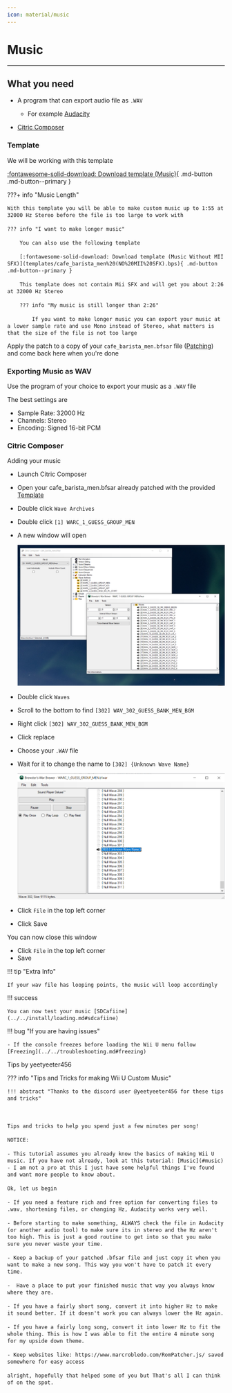 ```yaml
---
icon: material/music
---
```


# Music

---------------

## What you need

- A program that can export audio file as `.WAV`
    - For example [Audacity](https://www.audacityteam.org/)

- [Citric Composer](https://gota7.github.io/Citric-Composer/) 

### Template

We will be working with this template

[:fontawesome-solid-download: Download template (Music)](templates/cafe_barista_men%20(MII%20SFX).bps){ .md-button .md-button--primary }

???+ info "Music Length"

    With this template you will be able to make custom music up to 1:55 at 32000 Hz Stereo before the file is too large to work with

    ??? info "I want to make longer music"

        You can also use the following template

        [:fontawesome-solid-download: Download template (Music Without MII SFX)](templates/cafe_barista_men%20(NO%20MII%20SFX).bps){ .md-button .md-button--primary }

        This template does not contain Mii SFX and will get you about 2:26 at 32000 Hz Stereo

        ??? info "My music is still longer than 2:26"

            If you want to make longer music you can export your music at a lower sample rate and use Mono instead of Stereo, what matters is that the size of the file is not too large

Apply the patch to a copy of your `cafe_barista_men.bfsar` file ([Patching](../../install/patching.md)) and come back here when you're done

### Exporting Music as WAV

Use the program of your choice to export your music as a `.WAV` file

The best settings are

- Sample Rate: 32000 Hz
- Channels: Stereo
- Encoding: Signed 16-bit PCM

### Citric Composer

Adding your music

- Launch Citric Composer
- Open your cafe_barista_men.bfsar already patched with the provided [Template](#template)
- Double click `Wave Archives`
- Double click `[1] WARC_1_GUESS_GROUP_MEN`
- A new window will open

    ![image](imgs/m1.png)

- Double click `Waves`
- Scroll to the bottom to find `[302] WAV_302_GUESS_BANK_MEN_BGM`
- Right click `[302] WAV_302_GUESS_BANK_MEN_BGM`
- Click replace
- Choose your `.WAV` file
- Wait for it to change the name to `[302] {Unknown Wave Name}`

    ![image](imgs/m2.png)

- Click `File` in the top left corner
- Click Save

You can now close this window


- Click `File` in the top left corner
- Save

!!! tip "Extra Info"

    If your wav file has looping points, the music will loop accordingly

!!! success

    You can now test your music [SDCafiine](../../install/loading.md#sdcafiine)

!!! bug "If you are having issues"

    - If the console freezes before loading the Wii U menu follow [Freezing](../../troubleshooting.md#freezing)

Tips by yeetyeeter456

??? info "Tips and Tricks for making Wii U Custom Music"

    !!! abstract "Thanks to the discord user @yeetyeeter456 for these tips and tricks"

        

    Tips and tricks to help you spend just a few minutes per song!

    NOTICE: 

    - This tutorial assumes you already know the basics of making Wii U music. If you have not already, look at this tutorial: [Music](#music)  
    - I am not a pro at this I just have some helpful things I've found and want more people to know about.

    Ok, let us begin

    - If you need a feature rich and free option for converting files to .wav, shortening files, or changing Hz, Audacity works very well.

    - Before starting to make something, ALWAYS check the file in Audacity (or another audio tool) to make sure its in stereo and the Hz aren't too high. This is just a good routine to get into so that you make sure you never waste your time. 

    - Keep a backup of your patched .bfsar file and just copy it when you want to make a new song. This way you won't have to patch it every time.

    -  Have a place to put your finished music that way you always know where they are.  

    - If you have a fairly short song, convert it into higher Hz to make it sound better. If it doesn't work you can always lower the Hz again. 

    - If you have a fairly long song, convert it into lower Hz to fit the whole thing. This is how I was able to fit the entire 4 minute song for my upside down theme. 

    - Keep websites like: https://www.marcrobledo.com/RomPatcher.js/ saved somewhere for easy access

    alright, hopefully that helped some of you but That's all I can think of on the spot.
            